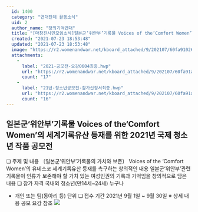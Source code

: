 ```yaml
---
  id: 1400
  category: "연대단체 활동소식"
  uid: 2
  author_name: "정의기억연대"
  title: "[마창진시민모임소식]일본군‘위안부’기록물 Voices of the‘Comfort Women’의 세계기록유산 등재를 위한 2021년 국제 청소년 작품 공모전"
  created: "2021-07-23 18:53:48"
  updated: "2021-07-23 18:53:48"
  image: "https://r2.womenandwar.net/kboard_attached/9/202107/60fa910265d326277859.jpg"
  attachments: 
    - 
      label: "2021-공모전-요강0604최종.hwp"
      url: "https://r2.womenandwar.net/kboard_attached/9/202107/60fa91ac8e7131789210.hwp"
      count: "17"
    - 
      label: "21년-청소년공모전-참가신청서최종.hwp"
      url: "https://r2.womenandwar.net/kboard_attached/9/202107/60fa91ac907a05738363.hwp"
      count: "16"
---
```

**일본군‘위안부’기록물 Voices of the‘Comfort Women’의 
세계기록유산 등재를 위한
2021년 국제 청소년 작품 공모전**
--------------------------------------------------------------------------------

❏ 주제 및 내용 
 〔일본군‘위안부’기록물의 가치와 보존〕
 Voices of the ‘Comfort Women’의 유네스코 세계기록유산 등재를 촉구하는 창의적인 내용
 일본군‘위안부’관련 기록물이 인류가 보존해야 할 가치 있는 여성인권의 기록과 기억임을 창의적으로 담은 내용
❏ 참가 자격
국내외 청소년(만14세~24세) 누구나
 - 개인 또는 팀(동아리 등) 단위
❏ 접수 기간 
 2021년 9월 1일 ~ 9월 30일 
※ 상세 내용 공모 요강 참조 
 ![](https://r2.womenandwar.net/kboard_attached/9/202107/60fa910265d326277859.jpg)